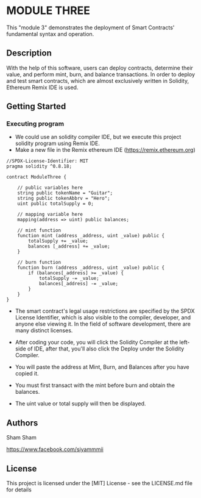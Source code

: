 # MODULE THREE

This "module 3" demonstrates the deployment of Smart Contracts' fundamental syntax and operation.


## Description

With the help of this software, users can deploy contracts, determine their value, and perform mint, burn, and balance transactions.
In order to deploy and test smart contracts, which are almost exclusively written in Solidity, Ethereum Remix IDE is used.

## Getting Started

### Executing program

* We could use an solidity compiler IDE, but we execute this project solidity program using Remix IDE.
* Make a new file in the Remix ethereum IDE (https://remix.ethereum.org) 
```
//SPDX-License-Identifier: MIT
pragma solidity ^0.8.18;

contract ModuleThree {

    // public variables here
    string public tokenName = "Guitar";
    string public tokenAbbrv = "Hero";
    uint public totalSupply = 0;

    // mapping variable here
    mapping(address => uint) public balances;

    // mint function
    function mint (address _address, uint _value) public {
        totalSupply += _value;
        balances [_address] += _value;
    }

    // burn function
    function burn (address _address, uint _value) public {
        if (balances[_address] >= _value) {
            totalSupply -= _value;
            balances[_address] -= _value;
        }
    }
}

```
* The smart contract's legal usage restrictions are specified by the SPDX License Identifier, which is also visible to the compiler, developer, and anyone else viewing it. In the field of software development, there are many distinct licenses.

* After coding your code, you will click the Solidity Compiler at the left-side of IDE, after that, you'll also click the Deploy under the Solidity Compiler.

* You will paste the address at Mint, Burn, and Balances after you have copied it.

* You must first transact with the mint before burn and obtain the balances.

* The uint value or total supply will then be displayed.

 
## Authors
Sham Sham

https://www.facebook.com/siyammmii


## License

This project is licensed under the [MIT] License - see the LICENSE.md file for details

